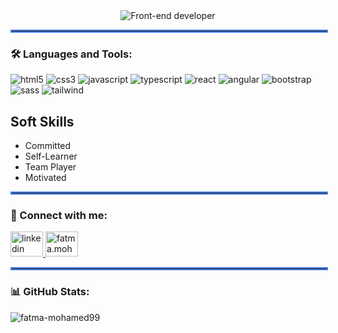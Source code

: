 <div align="center">
 <img src="https://readme-typing-svg.herokuapp.com?font=Fira+Code&weight=600&size=28&duration=3000&pause=1500&center=true&vCenter=true&width=900&height=70&color=006400&background=F0FFF0&lines=Hi+%F0%9F%91%8B+I'm+Fatma+Mohamed+Ali;Front-End+Developer;Graduate+From+ITI+(Egypt);Track+=>+Web+Development+Using+MERN+Stack." alt="Front-end developer" />
</div>

<div align="center">
  <hr style="border: 2px solid #4B81E7; width: 100%;">
</div>




### 🛠️ Languages and Tools:

<p align="left">
 <img src="https://img.shields.io/badge/-HTML5-0D1117?style=flat&logo=html5" alt="html5" />
 <img src="https://img.shields.io/badge/-CSS3-0D1117?style=flat&logo=css3" alt="css3" />
 <img src="https://img.shields.io/badge/-JavaScript-0D1117?style=flat&logo=javascript" alt="javascript" />
 <img src="https://img.shields.io/badge/-TypeScript-0D1117?style=flat&logo=typescript" alt="typescript" />
 <img src="https://img.shields.io/badge/-React-0D1117?style=flat&logo=react" alt="react" />
 <img src="https://img.shields.io/badge/-Angular-0D1117?style=flat&logo=angular" alt="angular" />
 <img src="https://img.shields.io/badge/-Bootstrap-0D1117?style=flat&logo=bootstrap" alt="bootstrap" />
 <img src="https://img.shields.io/badge/-Sass-0D1117?style=flat&logo=sass" alt="sass" />
 <img src="https://img.shields.io/badge/-Tailwind-0D1117?style=flat&logo=tailwindcss" alt="tailwind" />
</p>

## Soft Skills

- Committed  
- Self-Learner  
- Team Player  
- Motivated  




<div align="center">
  <hr style="border: 2px solid #4B81E7; width: 100%;">
</div>

### 🤝 Connect with me:

<div align="left">
  <a href="https://linkedin.com/in/fatma-mohamed-alii" target="_blank" alt="https://linkedin.com/in/fatma-mohamed-alii">
    <img src="https://raw.githubusercontent.com/maurodesouza/profile-readme-generator/master/src/assets/icons/social/linkedin/default.svg" width="52" height="40" alt="linkedin logo" />
  </a>
  <a href="mailto:fatma.mohamed13499@gmail.com" target="_blank">
    <img src="https://raw.githubusercontent.com/maurodesouza/profile-readme-generator/master/src/assets/icons/social/gmail/default.svg" width="52" height="40" alt="fatma.mohamed13499@gmail.com" />
  </a>
</div>




<div align="center">
  <hr style="border: 2px solid #4B81E7; width: 100%;">
</div>



### 📊 GitHub Stats:


<p>
 <img align="left" src="https://github-readme-stats.vercel.app/api/top-langs?username=fatma-mohamed99&show_icons=true&locale=en&layout=compact&theme=dark&bg_color=0D1117" alt="fatma-mohamed99" />
</p>






